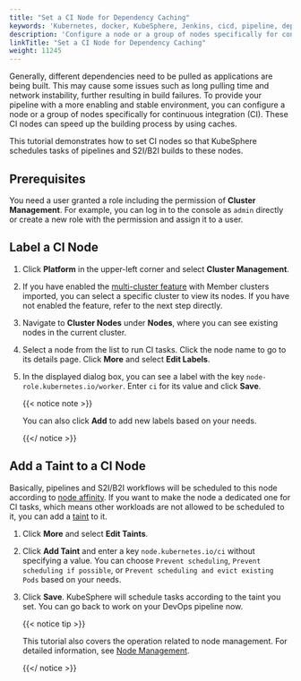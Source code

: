```yaml
---
title: "Set a CI Node for Dependency Caching"
keywords: 'Kubernetes, docker, KubeSphere, Jenkins, cicd, pipeline, dependency cache'
description: 'Configure a node or a group of nodes specifically for continuous integration (CI) to speed up the building process in a pipeline.'
linkTitle: "Set a CI Node for Dependency Caching"
weight: 11245
---
```


Generally, different dependencies need to be pulled as applications are being built. This may cause some issues such as long pulling time and network instability, further resulting in build failures. To provide your pipeline with a more enabling and stable environment, you can configure a node or a group of nodes specifically for continuous integration (CI). These CI nodes can speed up the building process by using caches. 

This tutorial demonstrates how to set CI nodes so that KubeSphere schedules tasks of pipelines and S2I/B2I builds to these nodes.

## Prerequisites

You need a user granted a role including the permission of **Cluster Management**. For example, you can log in to the console as `admin` directly or create a new role with the permission and assign it to a user.

## Label a CI Node

1. Click **Platform** in the upper-left corner and select **Cluster Management**.

2. If you have enabled the [multi-cluster feature](../../../../multicluster-management/) with Member clusters imported, you can select a specific cluster to view its nodes. If you have not enabled the feature, refer to the next step directly.

3. Navigate to **Cluster Nodes** under **Nodes**, where you can see existing nodes in the current cluster.

4. Select a node from the list to run CI tasks. Click the node name to go to its details page. Click **More** and select **Edit Labels**.

5. In the displayed dialog box, you can see a label with the key `node-role.kubernetes.io/worker`. Enter `ci` for its value and click **Save**.

   {{< notice note >}} 

   You can also click **Add** to add new labels based on your needs.

   {{</ notice >}} 

## Add a Taint to a CI Node

Basically, pipelines and S2I/B2I workflows will be scheduled to this node according to [node affinity](https://kubernetes.io/docs/concepts/configuration/assign-pod-node/#node-affinity). If you want to make the node a dedicated one for CI tasks, which means other workloads are not allowed to be scheduled to it, you can add a [taint](https://kubernetes.io/docs/concepts/configuration/taint-and-toleration/) to it.

1. Click **More** and select **Edit Taints**.

2. Click **Add Taint** and enter a key `node.kubernetes.io/ci` without specifying a value. You can choose `Prevent scheduling`, `Prevent scheduling if possible`, or `Prevent scheduling and evict existing Pods` based on your needs.

3. Click **Save**. KubeSphere will schedule tasks according to the taint you set. You can go back to work on your DevOps pipeline now.

   {{< notice tip >}} 

   This tutorial also covers the operation related to node management. For detailed information, see [Node Management](../../../../cluster-administration/nodes/).

   {{</ notice >}}
